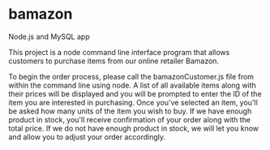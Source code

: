 # bamazon
Node.js and MySQL app


This project is a node command line interface program that allows customers to purchase items from our online retailer Bamazon. 

To begin the order process, please call the bamazonCustomer.js file from within the command line using node.
A list of all available items along with their prices will be displayed and you will be prompted to enter the ID of the item you are interested in purchasing. Once you've selected an item, you'll be asked how many units of the item you wish to buy. If we have enough product in stock, you'll receive confirmation of your order along with the total price. If we do not have enough product in stock, we will let you know and allow you to adjust your order accordingly.

